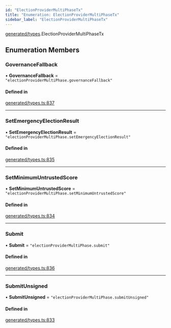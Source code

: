 ```yaml
---
id: "ElectionProviderMultiPhaseTx"
title: "Enumeration: ElectionProviderMultiPhaseTx"
sidebar_label: "ElectionProviderMultiPhaseTx"
---
```


[generated/types](../../../../modules/Generated/Types/Types.md).ElectionProviderMultiPhaseTx

## Enumeration Members

### GovernanceFallback

• **GovernanceFallback** = ``"electionProviderMultiPhase.governanceFallback"``

#### Defined in

[generated/types.ts:837](https://github.com/PolymeshAssociation/polymesh-sdk/blob/3cc570ade/src/generated/types.ts#L837)

___

### SetEmergencyElectionResult

• **SetEmergencyElectionResult** = ``"electionProviderMultiPhase.setEmergencyElectionResult"``

#### Defined in

[generated/types.ts:835](https://github.com/PolymeshAssociation/polymesh-sdk/blob/3cc570ade/src/generated/types.ts#L835)

___

### SetMinimumUntrustedScore

• **SetMinimumUntrustedScore** = ``"electionProviderMultiPhase.setMinimumUntrustedScore"``

#### Defined in

[generated/types.ts:834](https://github.com/PolymeshAssociation/polymesh-sdk/blob/3cc570ade/src/generated/types.ts#L834)

___

### Submit

• **Submit** = ``"electionProviderMultiPhase.submit"``

#### Defined in

[generated/types.ts:836](https://github.com/PolymeshAssociation/polymesh-sdk/blob/3cc570ade/src/generated/types.ts#L836)

___

### SubmitUnsigned

• **SubmitUnsigned** = ``"electionProviderMultiPhase.submitUnsigned"``

#### Defined in

[generated/types.ts:833](https://github.com/PolymeshAssociation/polymesh-sdk/blob/3cc570ade/src/generated/types.ts#L833)
